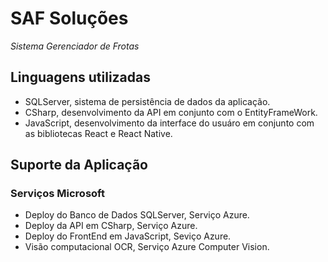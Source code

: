 # SAF Soluções
*Sistema Gerenciador de Frotas*
## Linguagens utilizadas
* SQLServer, sistema de persistência de dados da aplicação.
* CSharp, desenvolvimento da API em conjunto com o EntityFrameWork.
* JavaScript, desenvolvimento da interface do usuáro em conjunto com as bibliotecas React e React Native.

## Suporte da Aplicação
### Serviços Microsoft
* Deploy do Banco de Dados SQLServer, Serviço Azure.
* Deploy da API em CSharp, Serviço Azure.
* Deploy do FrontEnd em JavaScript, Seviço Azure.
* Visão computacional OCR, Serviço Azure Computer Vision.
